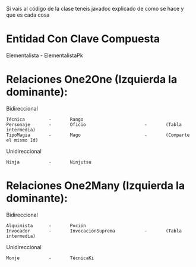 Si vais al código de la clase teneis javadoc explicado de como se hace y que es cada cosa

# Entidad Con Clave Compuesta
Elementalista - ElementalistaPk

# Relaciones One2One (Izquierda la dominante):

Bidireccional

	Técnica			-		Rango
	Personaje		-		Oficio						-		(Tabla intermedia)
	TipoMagia 		- 		Mago 						- 		(Comparte el mismo Id)
	
Unidireccional

	Ninja			-		Ninjutsu
	
# Relaciones One2Many (Izquierda la dominante):

Bidireccional

	Alquimista		-		Poción
	Invocador		-		InvocaciónSuprema			-		(Tabla intermedia)

Unidireccional

	Monje			-		TécnicaKi
	
	
	
	